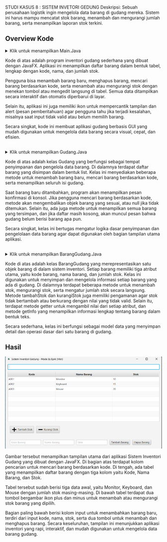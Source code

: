 STUDI KASUS 8 : SISTEM INVETORI GEDUNG
Deskripsi: Sebuah perusahaan logistik ingin mengelola data barang di gudang mereka. Sistem ini harus mampu mencatat stok barang, menambah dan mengurangi jumlah barang, serta menampilkan laporan stok terkini.

## Overview Kode
<details>
  <summary> Klik untuk menampilkan Main.Java</summary>
<pre lang="markdown">
  package application;

import javafx.scene.image.Image;
import javafx.scene.image.ImageView;
import javafx.application.Application;
import javafx.beans.property.SimpleIntegerProperty;
import javafx.beans.property.SimpleStringProperty;
import javafx.collections.*;
import javafx.geometry.Insets;
import javafx.scene.Scene;
import javafx.scene.control.*;
import javafx.scene.control.cell.TextFieldTableCell;
import javafx.scene.layout.*;
import javafx.stage.Stage;
import javafx.util.converter.IntegerStringConverter;

public class Main extends Application {

    private Gudang gudang = new Gudang();
    private ObservableList<BarangGudang> dataBarang = FXCollections.observableArrayList();
    private TableView<BarangGudang> tabel = new TableView<>();
    private TextField searchField = new TextField();

    @Override
    public void start(Stage primaryStage) {
        // Data awal
        gudang.tambahBarang(new BarangGudang("A001", "Monitor", 10));
        gudang.tambahBarang(new BarangGudang("A002", "Keyboard", 15));
        gudang.tambahBarang(new BarangGudang("A003", "Mouse", 20));
        dataBarang.addAll(gudang.getDaftarBarang());
        
        //icons
        primaryStage.getIcons().add(
        	    new javafx.scene.image.Image(getClass().getResourceAsStream("icon.png"))
        	);

        Image PlusImg = new Image(getClass().getResourceAsStream("plus.png"));
        Image minusImg = new Image(getClass().getResourceAsStream("minus.png"));
        
        // --- Kolom Kode ---
        TableColumn<BarangGudang, String> kolomKode = new TableColumn<>("Kode");
        kolomKode.setCellValueFactory(cellData ->
            new SimpleStringProperty(cellData.getValue().getKodeBarang())
        );

        // --- Kolom Nama ---
        TableColumn<BarangGudang, String> kolomNama = new TableColumn<>("Nama Barang");
        kolomNama.setCellValueFactory(cellData ->
            new SimpleStringProperty(cellData.getValue().getNamaBarang())
        );

        // --- Kolom Stok ---
        TableColumn<BarangGudang, Integer> kolomStok = new TableColumn<>("Stok");
        kolomStok.setCellValueFactory(cellData ->
            new SimpleIntegerProperty(cellData.getValue().getJumlahStok()).asObject()
        );

        // ✨ Edit langsung stok dari tabel
        kolomStok.setCellFactory(TextFieldTableCell.forTableColumn(new IntegerStringConverter()));
        kolomStok.setOnEditCommit((TableColumn.CellEditEvent<BarangGudang, Integer> e) -> {
            BarangGudang barang = e.getRowValue();
            Integer stokBaru = e.getNewValue();
            barang.setJumlahStok(stokBaru); // langsung set stok baru
            dataBarang.setAll(gudang.getDaftarBarang());
        });

        tabel.getColumns().addAll(kolomKode, kolomNama, kolomStok);
        tabel.setItems(dataBarang);
        tabel.setEditable(true);
        tabel.setColumnResizePolicy(TableView.CONSTRAINED_RESIZE_POLICY);

        // --- Input Form ---
        TextField kodeField = new TextField();
        kodeField.setPromptText("Kode Barang");

        TextField namaField = new TextField();
        namaField.setPromptText("Nama Barang");

        TextField stokField = new TextField();
        stokField.setPromptText("Stok");

        Button tambahBtn = new Button("Tambah Barang");
        Button hapusBtn = new Button("Hapus Barang");
        Button tambahStokBtn = new Button("Tambah Stok");
        Button kurangiStokBtn = new Button("Kurangi Stok");
        
        tambahStokBtn.setGraphic(new ImageView(PlusImg));
        kurangiStokBtn.setGraphic(new ImageView(minusImg));

        // === Aksi tombol stok ===
        tambahStokBtn.setOnAction(e -> {
            BarangGudang barang = tabel.getSelectionModel().getSelectedItem();
            if (barang != null) {
                barang.tambahStok(1);
                dataBarang.setAll(gudang.getDaftarBarang());
            } else {
                alert("Pilih Barang", "Pilih barang yang ingin ditambah stoknya!");
            }
        });

        kurangiStokBtn.setOnAction(e -> {
            BarangGudang barang = tabel.getSelectionModel().getSelectedItem();
            if (barang != null) {
                barang.kurangiStok(1);
                dataBarang.setAll(gudang.getDaftarBarang());
            } else {
                alert("Pilih Barang", "Pilih barang yang ingin dikurangi stoknya!");
            }
        });
        
        // Tombol Tambah Barang
        tambahBtn.setOnAction(e -> {
            try {
                String kode = kodeField.getText();
                String nama = namaField.getText();
                int stok = Integer.parseInt(stokField.getText());

                if (kode.isEmpty() || nama.isEmpty()) {
                    alert("Input Error", "Kode dan nama barang harus diisi!");
                    return;
                }

                BarangGudang b = new BarangGudang(kode, nama, stok);
                gudang.tambahBarang(b);
                dataBarang.setAll(gudang.getDaftarBarang());

                kodeField.clear();
                namaField.clear();
                stokField.clear();
            } catch (NumberFormatException ex) {
                alert("Input Error", "Stok harus berupa angka!");
            }
        });

        // Tombol Hapus
        hapusBtn.setOnAction(e -> {
            BarangGudang barang = tabel.getSelectionModel().getSelectedItem();
            if (barang != null) {
                gudang.getDaftarBarang().remove(barang);
                dataBarang.setAll(gudang.getDaftarBarang());
            } else {
                alert("Hapus Gagal", "Pilih barang yang ingin dihapus terlebih dahulu!");
            }
        });
        
        // 🔎 Fitur Pencarian
        searchField.setPromptText("Cari berdasarkan kode...");
        searchField.textProperty().addListener((obs, oldText, newText) -> filterBarang(newText));

        // --- Layout ---
        HBox formInput = new HBox(10, kodeField, namaField, stokField, tambahBtn, hapusBtn);
        formInput.setPadding(new Insets(10));

        // ⬇️ Tambahkan tombol tambah/kurangi stok di bawah tabel
        HBox stokButtons = new HBox(10, tambahStokBtn, kurangiStokBtn);
        stokButtons.setPadding(new Insets(10));

        VBox root = new VBox(10, searchField, tabel, stokButtons, formInput);
        root.setPadding(new Insets(10));

        Scene scene = new Scene(root, 750, 420);
        primaryStage.setTitle("Sistem Inventori Gedung - Made By Epik (Vikri)");
        primaryStage.setScene(scene);
        primaryStage.show();
    }

    // --- Fitur Filter Barang ---
    private void filterBarang(String kode) {
        if (kode == null || kode.isEmpty()) {
            dataBarang.setAll(gudang.getDaftarBarang());
        } else {
            ObservableList<BarangGudang> filtered = FXCollections.observableArrayList();
            for (BarangGudang b : gudang.getDaftarBarang()) {
                if (b.getKodeBarang().toLowerCase().contains(kode.toLowerCase())) {
                    filtered.add(b);
                }
            }
            dataBarang.setAll(filtered);
        }
    }

    // --- Alert Helper ---
    private void alert(String title, String msg) {
        Alert a = new Alert(Alert.AlertType.INFORMATION);
        a.setTitle(title);
        a.setHeaderText(null);
        a.setContentText(msg);
        
        Stage stage = (Stage) a.getDialogPane().getScene().getWindow();
        stage.getIcons().add(new javafx.scene.image.Image(
            getClass().getResourceAsStream("error.png")
        ));
        
        a.showAndWait();
    }

    public static void main(String[] args) {
        launch(args);
    }
}
</pre>
</details>

Kode di atas adalah program inventori gudang sederhana yang dibuat dengan JavaFX. Aplikasi ini menampilkan daftar barang dalam bentuk tabel, lengkap dengan kode, nama, dan jumlah stok.

Pengguna bisa menambah barang baru, menghapus barang, mencari barang berdasarkan kode, serta menambah atau mengurangi stok dengan menekan tombol atau mengedit langsung di tabel. Semua data ditampilkan secara interaktif dan otomatis diperbarui di layar.

Selain itu, aplikasi ini juga memiliki ikon untuk mempercantik tampilan dan alert (pesan pemberitahuan) agar pengguna tahu jika terjadi kesalahan, misalnya saat input tidak valid atau belum memilih barang.

Secara singkat, kode ini membuat aplikasi gudang berbasis GUI yang mudah digunakan untuk mengelola data barang secara visual, cepat, dan efisien.

<br>

<details>
  <summary> Klik untuk menampilkan Gudang.Java</summary>
<pre lang="markdown">
package application;

import java.util.ArrayList;
import java.util.List;

public class Gudang {
  
    private List<BarangGudang> daftarBarang;

    public Gudang() {
        daftarBarang = new ArrayList<>();
    }

    // Menambah barang ke daftar gudang
    public void tambahBarang(BarangGudang b) {
        daftarBarang.add(b);
        System.out.println("Barang berhasil ditambahkan: " + b.getNamaBarang());
    }

    // Mencari barang berdasarkan kode
    public BarangGudang cariBarang(String kode) {
        for (BarangGudang b : daftarBarang) {
            if (b.getKodeBarang().equalsIgnoreCase(kode)) {
                return b; 
            }
        }
        return null; 
    }

    // Menampilkan seluruh daftar barang
    public void tampilkanSemuaBarang() {
        if (daftarBarang.isEmpty()) {
            System.out.println("Gudang kosong!");
        } else {
            System.out.println("Daftar Barang di Gudang:");
            for (BarangGudang b : daftarBarang) {
                System.out.println(b);
            }
        }
    }

    // PAKAI GETTER BOSS
    public List<BarangGudang> getDaftarBarang() {
        return daftarBarang;
    }
}
</pre>
</details>

Kode di atas adalah kelas Gudang yang berfungsi sebagai tempat penyimpanan dan pengelola data barang. Di dalamnya terdapat daftar barang yang disimpan dalam bentuk list. Kelas ini menyediakan beberapa metode untuk menambah barang baru, mencari barang berdasarkan kode, serta menampilkan seluruh isi gudang.

Saat barang baru ditambahkan, program akan menampilkan pesan konfirmasi di konsol. Jika pengguna mencari barang berdasarkan kode, metode akan mengembalikan objek barang yang sesuai, atau null jika tidak ditemukan. Selain itu, ada juga metode untuk menampilkan semua barang yang tersimpan, dan jika daftar masih kosong, akan muncul pesan bahwa gudang belum berisi barang apa pun.

Secara singkat, kelas ini bertugas mengatur logika dasar penyimpanan dan pengelolaan data barang agar dapat digunakan oleh bagian tampilan utama aplikasi.

<br>

<details>
  <summary> Klik untuk menampilkan BarangGudang.Java</summary>
<pre lang="markdown">
package application;

public class BarangGudang {
	private String kodeBarang;
	private String namaBarang;
	private int jumlahStok;

	public BarangGudang(String kodeBarang, String namaBarang, int jumlahStok) {
		this.kodeBarang = kodeBarang;
		this.namaBarang = namaBarang;
		this.jumlahStok = jumlahStok;
	}
	
    public void tambahStok(int jumlah) {
        if (jumlah > 0) {
            jumlahStok += jumlah;
        }
    }

    public void kurangiStok(int jumlah) {
        if (jumlah > 0 && jumlah <= jumlahStok) {
        	jumlahStok -= jumlah;
        }
    }
    
    public void setJumlahStok(int jumlahStok) {
        this.jumlahStok = jumlahStok;
    }

	public String getKodeBarang() {return kodeBarang;}
	
	public String getNamaBarang() {return namaBarang;}
	
	public int getJumlahStok() {return jumlahStok;}
	
	public String getInfo() {
		return "Kode Barang: " + kodeBarang + ", Nama Barang: " + namaBarang + ", Jumlah Stok: " + jumlahStok;
	}
	
}
</pre>
</details>

Kode di atas adalah kelas BarangGudang yang merepresentasikan satu objek barang di dalam sistem inventori. Setiap barang memiliki tiga atribut utama, yaitu kode barang, nama barang, dan jumlah stok. Kelas ini digunakan untuk menyimpan dan mengelola informasi setiap barang yang ada di gudang.
Di dalamnya terdapat beberapa metode untuk menambah stok, mengurangi stok, serta mengatur jumlah stok secara langsung. Metode tambahStok dan kurangiStok juga memiliki pengamanan agar stok tidak bertambah atau berkurang dengan nilai yang tidak valid. Selain itu, terdapat metode getter untuk mengambil nilai dari setiap atribut, dan metode getInfo yang menampilkan informasi lengkap tentang barang dalam bentuk teks.

Secara sederhana, kelas ini berfungsi sebagai model data yang menyimpan detail dan operasi dasar dari satu barang di gudang.

## Hasil

![Tampilan Aplikasi](https://github.com/Epikkz/Sistem_Inventori_Gedung_By_Team_8/blob/main/assets/Output.png)

Gambar tersebut menampilkan tampilan utama dari aplikasi Sistem Inventori Gudang yang dibuat dengan JavaFX. Di bagian atas terdapat kolom pencarian untuk mencari barang berdasarkan kode. Di tengah, ada tabel yang menampilkan daftar barang dengan tiga kolom yaitu Kode, Nama Barang, dan Stok.

Tabel tersebut sudah berisi tiga data awal, yaitu Monitor, Keyboard, dan Mouse dengan jumlah stok masing-masing. Di bawah tabel terdapat dua tombol bergambar ikon plus dan minus untuk menambah atau mengurangi stok barang yang dipilih.

Bagian paling bawah berisi kolom input untuk menambahkan barang baru, terdiri dari input kode, nama, stok, serta dua tombol untuk menambah dan menghapus barang. Secara keseluruhan, tampilan ini menunjukkan aplikasi inventori yang rapi, interaktif, dan mudah digunakan untuk mengelola data barang gudang.
